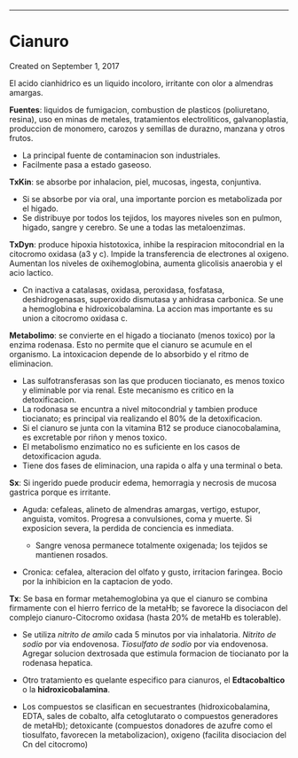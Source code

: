 - - -
# Cianuro
Created on September 1, 2017

El acido cianhidrico es un liquido incoloro, irritante con olor a almendras amargas.

**Fuentes**: liquidos de fumigacion, combustion de plasticos (poliuretano, resina), uso en minas de metales, tratamientos electroliticos, galvanoplastia, produccion de monomero, carozos y semillas de durazno, manzana y otros frutos.

- La principal fuente de contaminacion son industriales.
- Facilmente pasa a estado gaseoso.

**TxKin**: se absorbe por inhalacion, piel, mucosas, ingesta, conjuntiva.

- Si se absorbe por via oral, una importante porcion es metabolizada por el higado.
- Se distribuye por todos los tejidos, los mayores niveles son en pulmon, higado, sangre y cerebro. Se une a todas las metaloenzimas.

**TxDyn**: produce hipoxia histotoxica, inhibe la respiracion mitocondrial en la citocromo oxidasa (a3 y c). Impide la transferencia de electrones al oxigeno. Aumentan los niveles de oxihemoglobina, aumenta glicolisis anaerobia y el acio lactico.

- Cn inactiva a catalasas, oxidasa, peroxidasa, fosfatasa, deshidrogenasas, superoxido dismutasa y anhidrasa carbonica. Se une a hemoglobina e hidroxicobalamina. La accion mas importante es su union a citocromo oxidasa c.

**Metabolimo**: se convierte en el higado a tiocianato (menos toxico) por la enzima rodenasa. Esto no permite que el cianuro se acumule en el organismo. La intoxicacion depende de lo absorbido y el ritmo de eliminacion.

- Las sulfotransferasas son las que producen tiocianato, es menos toxico y eliminable por via renal. Este mecanismo es critico en la detoxificacion.
- La rodonasa se encuntra a nivel mitocondrial y tambien produce tiocianato; es principal via realizando el 80% de la detoxificacion.
- Si el cianuro se junta con la vitamina B12 se produce cianocobalamina, es excretable por riñon y menos toxico.
- El metabolismo enzimatico no es suficiente en los casos de detoxificacion aguda.
- Tiene dos fases de eliminacion, una rapida o alfa y una terminal o beta.

**Sx**: Si ingerido puede producir edema, hemorragia y necrosis de mucosa gastrica porque es irritante.

- Aguda: cefaleas, alineto de almendras amargas, vertigo, estupor, anguista, vomitos. Progresa a convulsiones, coma y muerte. Si exposicion severa, la perdida de conciencia es inmediata.

  - Sangre venosa permanece totalmente oxigenada; los tejidos se mantienen rosados.

- Cronica: cefalea, alteracion del olfato y gusto, irritacion faringea. Bocio por la inhibicion en la captacion de yodo.

**Tx**: Se basa en formar metahemoglobina ya que el cianuro se combina firmamente con el hierro ferrico de la metaHb; se favorece la disociacon del complejo cianuro-Citocromo oxidasa (hasta 20% de metaHb es tolerable).

- Se utiliza *nitrito de amilo* cada 5 minutos por via inhalatoria. *Nitrito de sodio* por via endovenosa. *Tiosulfato de sodio* por via endovenosa. Agregar solucion dextrosada  que estimula formacion de tiocianato por la rodenasa hepatica.
- Otro tratamiento es quelante especifico para cianuros, el **Edtacobaltico** o la **hidroxicobalamina**.

- Los compuestos se clasifican en secuestrantes (hidroxicobalamina, EDTA, sales de cobalto, alfa cetoglutarato o compuestos generadores de metaHb); detoxicante (compuestos donadores de azufre como el tiosulfato, favorecen la metabolizacion), oxigeno (facilita disociacion del Cn del citocromo)

